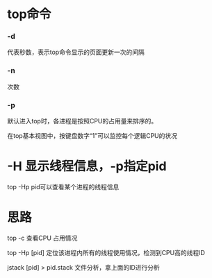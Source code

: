 # top命令

### -d

代表秒数，表示top命令显示的页面更新一次的间隔

### -n

次数

### -p

默认进入top时，各进程是按照CPU的占用量来排序的。

在top基本视图中，按键盘数字“1”可以监控每个逻辑CPU的状况

# -H 显示线程信息，-p指定pid

top -Hp pid可以查看某个进程的线程信息

# 思路

top -c 查看CPU 占用情况

top -Hp [pid] 定位该进程内所有的线程使用情况，检测到CPU高的线程ID

jstack [pid] > pid.stack 文件分析，拿上面的ID进行分析













